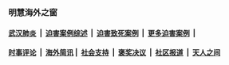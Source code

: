 
### 明慧海外之窗

####  [武汉肺炎](indexes/365.md?t=05271601) &nbsp;|&nbsp;  [迫害案例综述](indexes/328.md?t=05271601) &nbsp;|&nbsp; [迫害致死案例](indexes/277.md?t=05271601)  &nbsp;|&nbsp; [更多迫害案例](indexes/81.md?t=05271601)  &nbsp;|&nbsp; 
####  [时事评论](indexes/19.md?t=05271601) &nbsp;|&nbsp; [海外简讯](indexes/245.md?t=05271601)&nbsp;|&nbsp;  [社会支持](indexes/140.md?t=05271601) &nbsp;|&nbsp; [褒奖决议](indexes/282.md?t=05271601) &nbsp;|&nbsp; [社区报道](indexes/91.md?t=05271601)  &nbsp;|&nbsp; [天人之间](indexes/78.md?t=05271601) 

